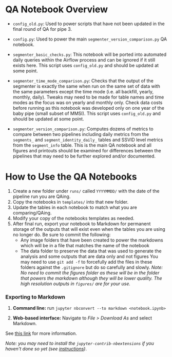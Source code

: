 # QA Notebook Overview

* `config_old.py`: Used to power scripts that have not been updated in the final round of QA for pipe 3.

* `config.py`: Used to power the main `segmenter_version_comparison.py` QA notebook.

* `segmenter_basic_checks.py`: This notebook will be ported into automated daily queries within the Airflow process and can be ignored if it still exists here. This script uses `config_old.py` and should be updated at some point.

* `segmenter_time_mode_comparison.py`: Checks that the output of the segmenter is exactly the same when run on the same set of data with the same parameters except the time mode (i.e. all backfill, yearly, monthly, daily). Tweaks may need to be made for table names and time modes as the focus was on yearly and monthly only. Check data costs before running as this notebook was developed only on one year of the baby pipe (small subset of MMSI). This script uses `config_old.py` and should be updated at some point.

* `segmenter_version_comparison.py`: Computes dozens of metrics to compare between two pipelines including daily metrics from the `segments_` and `segment_identity_daily_` tables and SSVID level metrics from the `segment_info` table. This is the main QA notebook and all figures and printouts should be examined for differences between the pipelines that may need to be further explored and/or documented.


# How to Use the QA Notebooks

1. Create a new folder under `runs/` called `YYYYMMDD/` with the date of the pipeline run you are QAing.
2. Copy the notebooks in `templates/` into that new folder.
3. Update the tables in each notebook to match what you are comparing/QAing.
3. Modify your copy of the notebooks templates as needed.
4. After final run, export your notebook to Markdown for permanent storage of the outputs that will exist even when the tables you are using no longer do. Be sure to commit the following:
    * Any image folders that have been created to power the markdowns which will be in a file that matches the name of the notebook
    * The data folder to preserve the data that was used to generate the analysis and some outputs that are data only and not figures
You may need to use `git add -f` to forcefully add the files in these folders against the `.gitignore` but do so carefully and slowly.
_Note: No need to commit the figures folder as these will be in the folder that powers the markdown although they will be lower quality. The high resolution outputs in `figures/` are for your use._

### Exporting to Markdown

1. **Command line:** run `jupyter nbconvert --to markdown <notebook.ipynb>`

2. **Web-based interface:** Navigate to *File > Download As* and select Markdown.

See [this link](https://reproducible-science-curriculum.github.io/publication-RR-Jupyter/02-exporting_the_notebook/index.html) for more information.

*Note: you may need to install the `jupyter-contrib-nbextensions` if you haven't done so yet (see [instructions](https://jupyter-contrib-nbextensions.readthedocs.io/en/latest/install.html))*.
